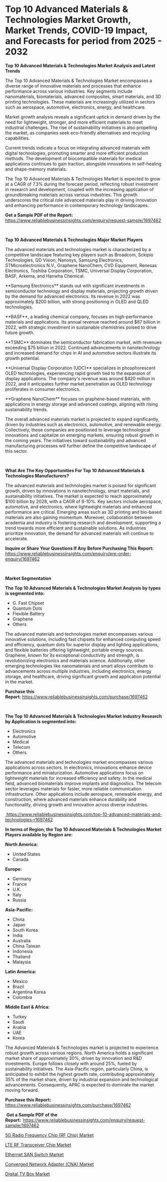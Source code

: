 <p><h1>Top 10 Advanced Materials & Technologies Market Growth, Market Trends, COVID-19 Impact, and Forecasts for period from 2025 - 2032</h1></p><p><strong>Top 10 Advanced Materials & Technologies Market Analysis and Latest Trends</strong></p>
<p><p>The Top 10 Advanced Materials & Technologies Market encompasses a diverse range of innovative materials and processes that enhance performance across various industries. Key segments include nanomaterials, biomaterials, advanced composites, smart materials, and 3D printing technologies. These materials are increasingly utilized in sectors such as aerospace, automotive, electronics, energy, and healthcare. </p><p>Market growth analysis reveals a significant uptick in demand driven by the need for lightweight, stronger, and more efficient materials to meet industrial challenges. The rise of sustainability initiatives is also propelling the market, as companies seek eco-friendly alternatives and recycling capabilities. </p><p>Current trends indicate a focus on integrating advanced materials with digital technologies, promoting smarter and more efficient production methods. The development of biocompatible materials for medical applications continues to gain traction, alongside innovations in self-healing and shape-memory materials. </p><p>The Top 10 Advanced Materials & Technologies Market is expected to grow at a CAGR of 7.3% during the forecast period, reflecting robust investment in research and development, coupled with the increasing application of groundbreaking materials across various industries. This growth underscores the critical role advanced materials play in driving innovation and enhancing performance in contemporary technology landscapes.</p></p>
<p><strong>Get a Sample PDF of the Report:&nbsp;</strong> <a href="https://www.reliablebusinessinsights.com/enquiry/request-sample/1697462?utm_campaign=1117&utm_medium=2&utm_source=Github&utm_content=ia&utm_term=24032025&utm_id=top-10-advanced-materials-technologies">https://www.reliablebusinessinsights.com/enquiry/request-sample/1697462</a></p>
<p>&nbsp;</p>
<p><strong>Top 10 Advanced Materials & Technologies Major Market Players</strong></p>
<p><p>The advanced materials and technologies market is characterized by a competitive landscape featuring key players such as Broadcom, Sckipio Technologies, QD Vision, Nanosys, Samsung Electronics, STMicroelectronics N.V., Graphene NanoChem, CVD Equipment, Renesas Electronics, Toshiba Corporation, TSMC, Universal Display Corporation, BASF, Arkema, and Hanwha Chemical. </p><p>**Samsung Electronics** stands out with significant investments in semiconductor technology and display materials, projecting growth driven by the demand for advanced electronics. Its revenue in 2022 was approximately $200 billion, with strong positioning in OLED and QLED technologies.</p><p>**BASF**, a leading chemical company, focuses on high-performance materials and applications. Its annual revenue reached around $87 billion in 2022, with strategic investment in sustainable chemistries poised to drive future growth. </p><p>**TSMC** dominates the semiconductor fabrication market, with revenues exceeding $75 billion in 2022. Continued advancements in nanotechnology and increased demand for chips in AI and automotive sectors illustrate its growth potential.</p><p>**Universal Display Corporation (UDC)** specializes in phosphorescent OLED technologies, experiencing rapid growth tied to the expansion of display applications. The company's revenue was around $420 million in 2022, and it anticipates further market penetration as OLED technology proliferates in consumer electronics.</p><p>**Graphene NanoChem** focuses on graphene-based materials, with applications in energy storage and advanced coatings, aligning with rising sustainability trends.</p><p>The overall advanced materials market is projected to expand significantly, driven by industries such as electronics, automotive, and renewable energy. Collectively, these companies are positioned to leverage technological innovations and capitalize on emerging markets, ensuring robust growth in the coming years. The initiatives toward sustainability and advanced manufacturing processes will further define the competitive landscape of this sector.</p></p>
<p>&nbsp;</p>
<p><strong>What Are The Key Opportunities For Top 10 Advanced Materials & Technologies Manufacturers?</strong></p>
<p><p>The advanced materials and technologies market is poised for significant growth, driven by innovations in nanotechnology, smart materials, and sustainability initiatives. The market is expected to reach approximately $100 billion by 2028, with a CAGR of 8-10%. Key sectors include aerospace, automotive, and electronics, where lightweight materials and enhanced performance are critical. Emerging areas such as 3D printing and bio-based materials are also gaining momentum. Moreover, collaboration between academia and industry is fostering research and development, supporting a trend towards more efficient and sustainable solutions. As industries prioritize innovation, the demand for advanced materials will continue to accelerate.</p></p>
<p><strong>Inquire or Share Your Questions If Any Before Purchasing This Report:</strong> <a href="https://www.reliablebusinessinsights.com/enquiry/pre-order-enquiry/1697462?utm_campaign=1117&utm_medium=2&utm_source=Github&utm_content=ia&utm_term=24032025&utm_id=top-10-advanced-materials-technologies">https://www.reliablebusinessinsights.com/enquiry/pre-order-enquiry/1697462</a></p>
<p>&nbsp;</p>
<p><strong>Market Segmentation</strong></p>
<p><strong>The Top 10 Advanced Materials & Technologies Market Analysis by types is segmented into:</strong></p>
<p><ul><li>G. Fast Chipset</li><li>Quantum Dots</li><li>Flexible Battery</li><li>Graphene</li><li>Others</li></ul></p>
<p><p>The advanced materials and technologies market encompasses various innovative solutions, including fast chipsets for enhanced computing speed and efficiency, quantum dots for superior display and lighting applications, and flexible batteries offering lightweight, portable energy sources. Graphene, known for its exceptional conductivity and strength, is revolutionizing electronics and materials science. Additionally, other emerging technologies like nanomaterials and smart alloys contribute to advancements across multiple industries, including electronics, energy storage, and healthcare, driving significant growth and application potential in the market.</p></p>
<p><strong>Purchase this Report:&nbsp;</strong><a href="https://www.reliablebusinessinsights.com/purchase/1697462?utm_campaign=1117&utm_medium=2&utm_source=Github&utm_content=ia&utm_term=24032025&utm_id=top-10-advanced-materials-technologies">https://www.reliablebusinessinsights.com/purchase/1697462</a></p>
<p>&nbsp;</p>
<p><strong>The Top 10 Advanced Materials & Technologies Market Industry Research by Application is segmented into:</strong></p>
<p><ul><li>Electronics</li><li>Automotive</li><li>Medical</li><li>Telecom</li><li>Others</li></ul></p>
<p><p>The advanced materials and technologies market encompasses various applications across sectors. In electronics, innovations enhance device performance and miniaturization. Automotive applications focus on lightweight materials for increased efficiency and safety. In the medical field, advanced biomaterials improve implants and diagnostics. The telecom sector leverages materials for faster, more reliable communication infrastructure. Other applications include aerospace, renewable energy, and construction, where advanced materials enhance durability and functionality, driving growth and innovation across diverse industries.</p></p>
<p><a href="https://www.reliablebusinessinsights.com/top-10-advanced-materials-and-technologies-r1697462?utm_campaign=1117&utm_medium=2&utm_source=Github&utm_content=ia&utm_term=24032025&utm_id=top-10-advanced-materials-technologies">&nbsp;https://www.reliablebusinessinsights.com/top-10-advanced-materials-and-technologies-r1697462</a></p>
<p><strong>In terms of Region, the Top 10 Advanced Materials & Technologies Market Players available by Region are:</strong></p>
<p>
    <p> <strong> North America: </strong>
        <ul>
            <li>United States</li>
            <li>Canada</li>
        </ul>
        </p> 
    <p> <strong> Europe: </strong>
        <ul>
            <li>Germany</li>
            <li>France</li>
            <li>U.K.</li>
            <li>Italy</li>
            <li>Russia</li>
        </ul>
        </p> 
    <p> <strong> Asia-Pacific: </strong>
        <ul>
            <li>China</li>
            <li>Japan</li>
            <li>South Korea</li>
            <li>India</li>
            <li>Australia</li>
            <li>China Taiwan</li>
            <li>Indonesia</li>
            <li>Thailand</li>
            <li>Malaysia</li>
        </ul>
        </p> 
    <p> <strong> Latin America: </strong>
        <ul>
            <li>Mexico</li>
            <li>Brazil</li>
            <li>Argentina Korea</li>
            <li>Colombia</li>
        </ul>
        </p> 
    <p> <strong> Middle East & Africa: </strong>
        <ul>
            <li>Turkey</li>
            <li>Saudi</li>
            <li>Arabia</li>
            <li>UAE</li>
            <li>Korea</li>
        </ul>
    </p>
    </p>
<p><p>The Advanced Materials & Technologies market is projected to experience robust growth across various regions. North America holds a significant market share of approximately 30%, driven by innovation and R&D investments. Europe follows closely with around 25%, fueled by sustainability initiatives. The Asia-Pacific region, particularly China, is anticipated to exhibit the highest growth rate, contributing approximately 35% of the market share, driven by industrial expansion and technological advancements. Consequently, APAC is expected to dominate the market moving forward.</p></p>
<p><strong>Purchase this Report: </strong><a href="https://www.reliablebusinessinsights.com/purchase/1697462?utm_campaign=1117&utm_medium=2&utm_source=Github&utm_content=ia&utm_term=24032025&utm_id=top-10-advanced-materials-technologies">https://www.reliablebusinessinsights.com/purchase/1697462</a></p>
<p>&nbsp;<strong>Get a Sample PDF of the Report:&nbsp;&nbsp;</strong><a href="https://www.reliablebusinessinsights.com/enquiry/request-sample/1697462?utm_campaign=1117&utm_medium=2&utm_source=Github&utm_content=ia&utm_term=24032025&utm_id=top-10-advanced-materials-technologies">https://www.reliablebusinessinsights.com/enquiry/request-sample/1697462</a></p>
<p><strong></strong></p>
<p><p><a href="https://github.com/kluviabolofo/Market-Research-Report-List-1/blob/main/5g-radio-frequency-chip-rf-chip-market.md?utm_campaign=1117&utm_medium=2&utm_source=Github&utm_content=ia&utm_term=24032025&utm_id=top-10-advanced-materials-technologies">5G Radio Frequency Chip (RF Chip) Market</a></p><p><a href="https://github.com/spehnluenaru/Market-Research-Report-List-1/blob/main/lte-rf-transceiver-chip-market.md?utm_campaign=1117&utm_medium=2&utm_source=Github&utm_content=ia&utm_term=24032025&utm_id=top-10-advanced-materials-technologies">LTE RF Transceiver Chip Market</a></p><p><a href="https://github.com/toghojbeinta/Market-Research-Report-List-1/blob/main/ethernet-san-switch-market.md?utm_campaign=1117&utm_medium=2&utm_source=Github&utm_content=ia&utm_term=24032025&utm_id=top-10-advanced-materials-technologies">Ethernet SAN Switch Market</a></p><p><a href="https://github.com/jaspartatin/Market-Research-Report-List-1/blob/main/converged-network-adapter-cna-market.md?utm_campaign=1117&utm_medium=2&utm_source=Github&utm_content=ia&utm_term=24032025&utm_id=top-10-advanced-materials-technologies">Converged Network Adapter (CNA) Market</a></p><p><a href="https://github.com/alefermeivys/Market-Research-Report-List-1/blob/main/digital-tv-box-market.md?utm_campaign=1117&utm_medium=2&utm_source=Github&utm_content=ia&utm_term=24032025&utm_id=top-10-advanced-materials-technologies">Digital TV Box Market</a></p></p>